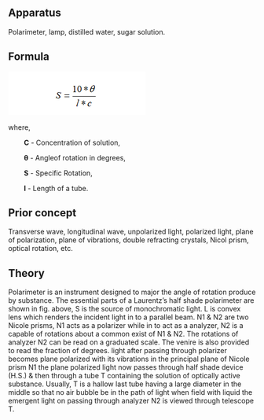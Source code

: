 ## Apparatus

<p>Polarimeter, lamp, distilled water, sugar solution.</p>

## Formula

![formula](./images/formula.png)

where,

&emsp;&emsp; **C** - Concentration of solution,

&emsp;&emsp; **θ** - Angleof rotation in degrees,

&emsp;&emsp; **S** - Specific Rotation,

&emsp;&emsp; **l** - Length of a tube.

## Prior concept

<p>Transverse wave, longitudinal wave, unpolarized light, polarized light, plane of polarization, plane of vibrations, double refracting crystals, Nicol prism, optical rotation, etc.</p>

## Theory

<p>Polarimeter is an instrument designed to major the angle of rotation produce by substance. The essential parts of a Laurentz’s half shade polarimeter are shown in fig. above, S is the source of monochromatic light. L is convex lens which renders the incident light in to a parallel beam. N1 & N2 are two Nicole prisms, N1 acts as a polarizer while in to act as a analyzer, N2 is a capable of rotations about a common exist of N1 & N2. The rotations of analyzer N2 can be read on a graduated scale. The venire is also provided to read the fraction of degrees. light after passing through polarizer becomes plane polarized with its vibrations in the principal plane of Nicole prism N1 the plane polarized light now passes through half shade device (H.S.) & then through a tube T containing the solution of optically active substance. Usually, T is a hallow last tube having a large diameter in the middle so that no air bubble be in the path of light when field with liquid the emergent light on passing through analyzer N2 is viewed through telescope T.</p>


